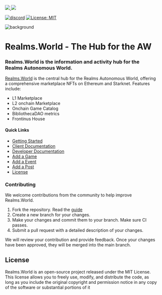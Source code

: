 <a href="https://twitter.com/lootrealms">
<img src="https://img.shields.io/twitter/follow/lootrealms?style=social"/>
</a>
<a href="https://twitter.com/BibliothecaDAO">
<img src="https://img.shields.io/twitter/follow/BibliothecaDAO?style=social"/>
</a>

[![discord](https://img.shields.io/badge/join-bibliothecadao-black?logo=discord&logoColor=white)](https://discord.gg/realmsworld)
[![License: MIT](https://img.shields.io/badge/License-MIT-blue.svg)](https://opensource.org/licenses/MIT)

![background](/apps/docs/assets/images/bg.png)

# Realms.World - The Hub for the AW

### Realms.World is the information and activity hub for the Realms Autonomous World.

[Realms.World](https://realms.world) is the central hub for the Realms Autonomous World, offering a comprehensive marketplace NFTs on Ethereum and Starknet. Features include:

- L1 Marketplace
- L2 onchain Marketplace
- Onchain Game Catalog
- BibliothecaDAO metrics
- Frontinus House

#### Quick Links

- [Getting Started](#getting-started)
- [Client Documentation](https://docs.realms.world/client-development)
- [Developer Documentation](https://docs.realms.world)
- [Add a Game](https://docs.realms.world/games)
- [Add a Event](https://docs.realms.world/events)
- [Add a Post](https://docs.realms.world/posts)
- [License](./LICENSE)

### Contributing

We welcome contributions from the community to help improve Realms.World.

1. Fork the repository. Read the [guide](https://docs.realms.world/)
2. Create a new branch for your changes.
3. Make your changes and commit them to your branch. Make sure CI passes.
4. Submit a pull request with a detailed description of your changes.

We will review your contribution and provide feedback. Once your changes have been approved, they will be merged into the main branch.

## License

Realms.World is an open-source project released under the MIT License. This license allows you to freely use, modify, and distribute the code, as long as you include the original copyright and permission notice in any copy of the software or substantial portions of it
